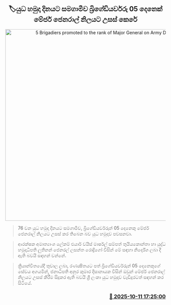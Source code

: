 <p align='center'><b><h2 align='center' title='5 Brigadiers promoted to the rank of Major General on Army Day'>🏷යුධ හමුදා දිනයට සමගාමීව බ්‍රිගේඩියර්වරු 05 දෙනෙක් මේජර් ජෙනරාල් නිලයට උසස් කෙරේ</h2></b></p>
<p align='center'><img src='https://helakuru.sgp1.cdn.digitaloceanspaces.com/esana/images/lib/srilanka-army-archived.jpg' width='600' alt='5 Brigadiers promoted to the rank of Major General on Army Day'></p>

> 76 වන යුධ හමුදා දිනයට සමගාමීව, බ්‍රිගේඩියර්වරුන් 05 දෙනෙකු මේජර් ජෙනරාල් නිලයට උසස් කර තිබෙන බව යුධ හමුදාව පවසනවා.

> ආරක්ෂක අමාත්‍යාංශ ලේකම් එයාර් වයිස් මාර්ෂල් සම්පත් තුයියකොන්තා‍ හා යුද්ධ හමුදාධිපති ලුතිනන් ජෙනරල් ලසන්ත රොද්‍රිගෝ විසින් මේ සඳහා නිර්දේශ ලබා දී ඇති බවයි සඳහන් වන්නේ.

> ක්‍රියාන්විතයේදී තුවාල ලබා, රණක්‍ෂිතයට පත් බ්‍රිගේඩියර්වරුන් 05 දෙනෙකුගේ සේවය අගයමින්, ජනාධිපති අනුර කුමාර දිසානායක විසින් ඔවුන් මේජර් ජෙනරාල් නිලයට උසස් කිරීම සිදුකර ඇති බවයි ශ්‍රී ලංකා යුධ හමුදාව වැඩිදුරටත් සඳහන් කර සිටියේ.



<h3 align='right'><a href='https://www.helakuru.lk/esana/p/114400/'>📅 2025-10-11 17:25:00</a></h3>
